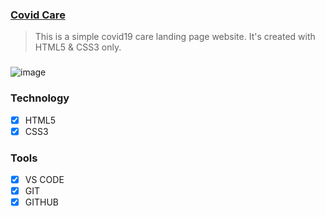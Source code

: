 ### [Covid Care](https://covid19-care.vercel.app/)

> This is a simple covid19 care landing page website. It's created with HTML5 & CSS3 only.

###

<img src="https://i.ibb.co/rpz56cd/image.png" alt="image" border="0">

### Technology

- [x] HTML5
- [x] CSS3

### Tools

- [x] VS CODE
- [x] GIT
- [x] GITHUB
